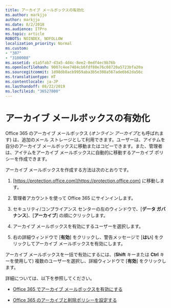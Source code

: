 ```yaml
---
title: アーカイブ メールボックスの有効化
ms.author: markjjo
author: markjjo
ms.date: 8/2/2018
ms.audience: ITPro
ms.topic: article
ROBOTS: NOINDEX, NOFOLLOW
localization_priority: Normal
ms.custom:
- "307"
- "3100008"
ms.assetid: e1a5fab7-d3a5-4d4c-8ee2-0edf4ec9b76b
ms.openlocfilehash: 9007c4ee7484cb6fdf80e76c08720a5723bfa20a
ms.sourcegitcommit: 1d98db8acb9959aba3b5e308a567ade6b62da56c
ms.translationtype: HT
ms.contentlocale: ja-JP
ms.lasthandoff: 08/22/2019
ms.locfileid: "36527800"
---
```

# <a name="enable-an-archive-mailbox"></a>アーカイブ メールボックスの有効化

Office 365 のアーカイブ メールボックス (*オンライン アーカイブ*とも呼ばれます) は、追加のメール ストレージとして利用できます。ユーザーは、アイテムを自分のアーカイブ メールボックスに移動またはコピーできます。また、管理者は、アイテムをアーカイブ メールボックスに自動的に移動するアーカイブ ポリシーを作成できます。
  
アーカイブ メールボックスを作成する方法は次のとおりです。
  
1. [https://protection.office.com](https://protection.office.com) に移動します。

2. 管理者アカウントを使って Office 365 にサインインします。

3. セキュリティ/コンプライアンス センターの左のウィンドウで、[**データ ガバナンス**]、[**アーカイブ**] の順にクリックします。

4. アーカイブ メールボックスを有効にするユーザーを選択します。

5. 右の詳細ウィンドウで [**有効**] をクリックし、警告メッセージで [**はい**] をクリックしてアーカイブ メールボックスを有効にします。

アーカイブ メールボックスを一括で有効にするには、(**Shift** キーまたは **Ctrl** キーを使用して) 複数のユーザーを選択し、詳細ウィンドウで [**有効**] をクリックします。
  
詳細については、以下を参照してください。
  
- [Office 365 でアーカイブ メールボックスを有効にする](https://support.office.com/article/enable-archive-mailboxes-in-the-office-365-security-compliance-center-268a109e-7843-405b-bb3d-b9393b2342ce)

- [Office 365 のアーカイブと削除ポリシーを設定する](https://support.office.com/article/Set-up-an-archive-and-deletion-policy-for-mailboxes-in-your-Office-365-organization-ec3587e4-7b4a-40fb-8fb8-8aa05aeae2ce)
